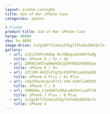 ```yaml
---
layout: produk-casinghp
title: God of War iPhone Case
categories: iphone

# Produk
product-title: God of War iPhone Case
harga: 90000
sku: hn-0899
image-drive: 1s2g18Ff2SiDeiO7bg71Fho0a3DXCDcTx
gallery:
  - url: 1cbsJ59PxtK0Gp-0LYOBegswh446T5sMg
    title: iPhone 5 / 5s / SE
  - url: 1DR88j6OTnq0NvHZG1qIKYNQA2k8QOQyw
    title: iPhone 6 / 6s
  - url: 1ZtlDM-k6IZvF1gJScXSOT9XiuqX4yAGE
    title: iPhone 6 Plus / 6s Plus
  - url: 14qrEhwcmiqncK7sI-z94-4sDfli4R5O3
    title: iPhone 7 / 8
  - url: 1PWhKAw_LYa9O8Tv5MaLuAd3VYiuoP7JK
    title: iPhone 7 Plus / 8 Plus
  - url: 1s2g18Ff2SiDeiO7bg71Fho0a3DXCDcTx
    title: iPhone X
---
```

